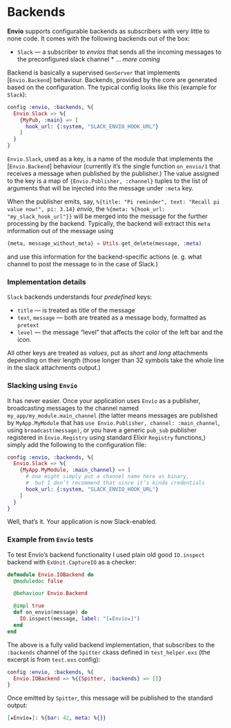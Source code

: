 # Backends

**Envío** supports configurable backends as subscribers with very little to none
code. It comes with the following backends out of the box:

* `Slack` — a subscriber to _envíos_ that sends all the incoming messages to
the preconfigured slack channel
* ... _more coming_

Backend is basically a supervised `GenServer` that implements [`Envio.Backend`]
behaviour. Backends, provided by the core are generated based on the configuration.
The typical config looks like this (example for `Slack`):

```elixir
config :envio, :backends, %{
  Envio.Slack => %{
    {MyPub, :main} => [
      hook_url: {:system, "SLACK_ENVIO_HOOK_URL"}
    ]
  }
}
```
`Envio.Slack`, used as a key, is a name of the module that implements the
[`Envio.Backend`] behaviour (currently it’s the single function `on_envio/1`
that receives a message when published by the publisher.) The value assigned
to the key is a map of `{Envio.Publisher, :channel}` tuples to the list of
arguments that will be injected into the message under `:meta` key.

When the publisher emits, say, 
`%{title: "Pi reminder", text: "Recall pi value now!", pi: 3.14}` _envío_,
the `%{meta: %{hook_url: "my_slack_hook_url"}}` will be merged into the
message for the further processing by the backend. Typically, the backend
will extract this `meta` information out of the message using

```elixir
{meta, message_without_meta} = Utils.get_delete(message, :meta)
```

and use this information for the backend-specific actions (e. g. what channel
to post the message to in the case of Slack.)

### Implementation details

`Slack` backends understands four _predefined_ keys:

* `title` — is treated as title of the message
* `text`, `message` — both are treated as a message body, formatted as `pretext`
* `level` — the message “level” that affects the color of the left bar and the icon.

All other keys are treated as _values_, put as _short_ and _long_ attachments
depending on their length (those longer than 32 symbols take the whole line in
the slack attachments output.)

### Slacking using `Envío`

It has never easier. Once your application uses `Envío` as a publisher,
broadcasting messages to the channel named `my_app/my_module.main_channel`
(the latter means messages are published by `MyApp.MyModule` that has
`use Envio.Publisher, channel: :main_channel`, using `broadcast(message)`,
or you have a generic `pub_sub` publisher registered in `Envio.Registry`
using standard Elixir `Registry` functions,) simply add the following to
the configuration file:

```elixir
config :envio, :backends, %{
  Envio.Slack => %{
    {MyApp.MyModule, :main_channel} => [
      # one might simply put a channel name here as binary,
      #  but I don’t recommend that since it’s kinda credentials
      hook_url: {:system, "SLACK_ENVIO_HOOK_URL"} 
    ]
  }
}
```

Well, that’s it. Your application is now Slack-enabled.

### Example from `Envío` tests

To test Envío’s backend functionality I used plain old good `IO.inspect` 
backend with `ExUnit.CaptureIO` as a checker:

```elixir
defmodule Envio.IOBackend do
  @moduledoc false

  @behaviour Envio.Backend

  @impl true
  def on_envio(message) do
    IO.inspect(message, label: "[★Envío★]")
  end
end
```

The above is a fully valid backend implementation, that subscribes to the `:backends` channel
of the `Spitter` ckass defined in `test_helper.exs` (the excerpt is from `test.exs` config):

```elixir
config :envio, :backends, %{
  Envio.IOBackend => %{{Spitter, :backends} => []}
}
```
Once emitted by `Spitter`, this message will be published to the standard output:

```elixir
[★Envío★]: %{bar: 42, meta: %{}}
```